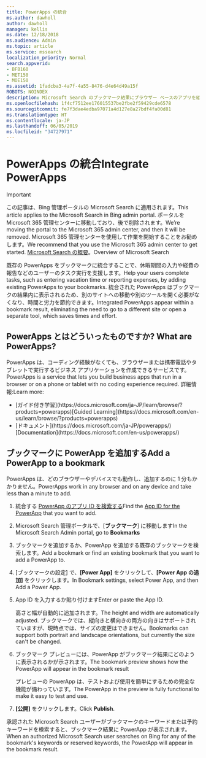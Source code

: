 ```yaml
---
title: PowerApps の統合
ms.author: dawholl
author: dawholl
manager: kellis
ms.date: 12/18/2018
ms.audience: Admin
ms.topic: article
ms.service: mssearch
localization_priority: Normal
search.appverid:
- BFB160
- MET150
- MOE150
ms.assetid: 1fadcba3-4a7f-4a55-8476-d4e64d49a15f
ROBOTS: NOINDEX
description: Microsoft Search のブックマーク結果にブラウザー ベースのアプリを組み込みます
ms.openlocfilehash: 1f4cf7512ee176015537be2fbe2f59429cde6578
ms.sourcegitcommit: fe7f3dae4edba97071a4d127e8a27bdf4fa00d81
ms.translationtype: HT
ms.contentlocale: ja-JP
ms.lasthandoff: 06/05/2019
ms.locfileid: "34727971"
---
```

# <a name="integrate-powerapps"></a><span data-ttu-id="5d727-103">PowerApps の統合</span><span class="sxs-lookup"><span data-stu-id="5d727-103">Integrate PowerApps</span></span>

> [!IMPORTANT]
> <span data-ttu-id="5d727-104">この記事は、Bing 管理ポータルの Microsoft Search に適用されます。</span><span class="sxs-lookup"><span data-stu-id="5d727-104">This article applies to the Microsoft Search in Bing admin portal.</span></span> <span data-ttu-id="5d727-105">ポータルを Microsoft 365 管理センターに移動しており、後で削除されます。</span><span class="sxs-lookup"><span data-stu-id="5d727-105">We’re moving the portal to the Microsoft 365 admin center, and then it will be removed.</span></span> <span data-ttu-id="5d727-106">Microsoft 365 管理センターを使用して作業を開始することをお勧めします。</span><span class="sxs-lookup"><span data-stu-id="5d727-106">We recommend that you use the Microsoft 365 admin center to get started.</span></span> <span data-ttu-id="5d727-107">[Microsoft Search の概要](overview-microsoft-search.md)。</span><span class="sxs-lookup"><span data-stu-id="5d727-107">Overview of Microsoft Search</span></span>
    
<span data-ttu-id="5d727-108">既存の PowerApps をブックマークに統合することで、休暇期間の入力や経費の報告などのユーザーのタスク実行を支援します。</span><span class="sxs-lookup"><span data-stu-id="5d727-108">Help your users complete tasks, such as entering vacation time or reporting expenses, by adding existing PowerApps to your bookmarks.</span></span> <span data-ttu-id="5d727-109">統合された PowerApps はブックマークの結果内に表示されるため、別のサイトへの移動や別のツールを開く必要がなくなり、時間と労力を節約できます。</span><span class="sxs-lookup"><span data-stu-id="5d727-109">Integrated PowerApps appear within a bookmark result, eliminating the need to go to a different site or open a separate tool, which saves times and effort.</span></span>
  
## <a name="what-are-powerapps"></a><span data-ttu-id="5d727-110">PowerApps とはどういったものですか? </span><span class="sxs-lookup"><span data-stu-id="5d727-110">What are PowerApps?</span></span>

<span data-ttu-id="5d727-111">PowerApps は、コーディング経験がなくても、ブラウザーまたは携帯電話やタブレットで実行するビジネス アプリケーションを作成できるサービスです。</span><span class="sxs-lookup"><span data-stu-id="5d727-111">PowerApps is a service that lets you build business apps that run in a browser or on a phone or tablet with no coding experience required.</span></span> <span data-ttu-id="5d727-112">詳細情報:</span><span class="sxs-lookup"><span data-stu-id="5d727-112">Learn more:</span></span>
  
- <span data-ttu-id="5d727-113">
  [ガイド付き学習](https://docs.microsoft.com/ja-JP/learn/browse/?products=powerapps)</span><span class="sxs-lookup"><span data-stu-id="5d727-113">[Guided Learning](https://docs.microsoft.com/en-us/learn/browse/?products=powerapps)</span></span>
    
- <span data-ttu-id="5d727-114">
  [ドキュメント](https://docs.microsoft.com/ja-JP/powerapps/)</span><span class="sxs-lookup"><span data-stu-id="5d727-114">[Documentation](https://docs.microsoft.com/en-us/powerapps/)</span></span>
    
## <a name="add-a-powerapp-to-a-bookmark"></a><span data-ttu-id="5d727-115">ブックマークに PowerApp を追加する</span><span class="sxs-lookup"><span data-stu-id="5d727-115">Add a PowerApp to a bookmark</span></span>

<span data-ttu-id="5d727-116">PowerApps は、どのブラウザーやデバイスでも動作し、追加するのに 1 分もかかりません。</span><span class="sxs-lookup"><span data-stu-id="5d727-116">PowerApps work in any browser and on any device and take less than a minute to add.</span></span>
  
1. <span data-ttu-id="5d727-117">統合する [PowerApp のアプリ ID を検索する](https://docs.microsoft.com/ja-JP/powerapps/maker/canvas-apps/get-sessionid#get-an-app-id)</span><span class="sxs-lookup"><span data-stu-id="5d727-117">Find the [App ID for the PowerApp](https://docs.microsoft.com/en-us/powerapps/maker/canvas-apps/get-sessionid#get-an-app-id) that you want to add.</span></span> 
    
2. <span data-ttu-id="5d727-118">Microsoft Search 管理ポータルで、[**ブックマーク**] に移動します</span><span class="sxs-lookup"><span data-stu-id="5d727-118">In the Microsoft Search Admin portal, go to **Bookmarks**</span></span>
    
3. <span data-ttu-id="5d727-119">ブックマークを追加するか、PowerApp を追加する既存のブックマークを検索します。</span><span class="sxs-lookup"><span data-stu-id="5d727-119">Add a bookmark or find an existing bookmark that you want to add a PowerApp to.</span></span>
    
4. <span data-ttu-id="5d727-120">[ブックマークの設定] で、**[Power App]** をクリックして、**[Power App の追加]** をクリックします。</span><span class="sxs-lookup"><span data-stu-id="5d727-120">In Bookmark settings, select Power App, and then Add a Power App.</span></span>
    
5. <span data-ttu-id="5d727-121">App ID を入力するか貼り付けます</span><span class="sxs-lookup"><span data-stu-id="5d727-121">Enter or paste the App ID.</span></span>
    
    <span data-ttu-id="5d727-122">高さと幅が自動的に追加されます。</span><span class="sxs-lookup"><span data-stu-id="5d727-122">The height and width are automatically adjusted.</span></span> <span data-ttu-id="5d727-123">ブックマークでは、縦向きと横向きの両方の向きはサポートされていますが、現時点では、サイズの変更はできません。</span><span class="sxs-lookup"><span data-stu-id="5d727-123">Bookmarks can support both portrait and landscape orientations, but currently the size can't be changed.</span></span>
    
6. <span data-ttu-id="5d727-124">ブックマーク プレビューには、PowerApp がブックマーク結果にどのように表示されるかが示されます。</span><span class="sxs-lookup"><span data-stu-id="5d727-124">The bookmark preview shows how the PowerApp will appear in the bookmark result</span></span>
    
    <span data-ttu-id="5d727-125">プレビューの PowerApp は、テストおよび使用を簡単にするための完全な機能が備わっています。</span><span class="sxs-lookup"><span data-stu-id="5d727-125">The PowerApp in the preview is fully functional to make it easy to test and use.</span></span>
    
7. <span data-ttu-id="5d727-126">**[公開]** をクリックします。</span><span class="sxs-lookup"><span data-stu-id="5d727-126">Click **Publish**.</span></span>
    
<span data-ttu-id="5d727-127">承認された Microsoft Search ユーザーがブックマークのキーワードまたは予約キーワードを検索すると、ブックマーク結果に PowerApp が表示されます。</span><span class="sxs-lookup"><span data-stu-id="5d727-127">When an authorized Microsoft Search user searches on Bing for any of the bookmark's keywords or reserved keywords, the PowerApp will appear in the bookmark result.</span></span>

  

